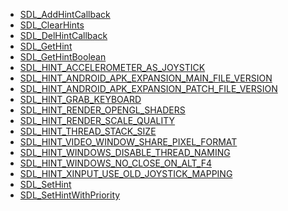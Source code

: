 <!-- BEGIN CATEGORY LIST -->
- [SDL_AddHintCallback](SDL_AddHintCallback)
- [SDL_ClearHints](SDL_ClearHints)
- [SDL_DelHintCallback](SDL_DelHintCallback)
- [SDL_GetHint](SDL_GetHint)
- [SDL_GetHintBoolean](SDL_GetHintBoolean)
- [SDL_HINT_ACCELEROMETER_AS_JOYSTICK](SDL_HINT_ACCELEROMETER_AS_JOYSTICK)
- [SDL_HINT_ANDROID_APK_EXPANSION_MAIN_FILE_VERSION](SDL_HINT_ANDROID_APK_EXPANSION_MAIN_FILE_VERSION)
- [SDL_HINT_ANDROID_APK_EXPANSION_PATCH_FILE_VERSION](SDL_HINT_ANDROID_APK_EXPANSION_PATCH_FILE_VERSION)
- [SDL_HINT_GRAB_KEYBOARD](SDL_HINT_GRAB_KEYBOARD)
- [SDL_HINT_RENDER_OPENGL_SHADERS](SDL_HINT_RENDER_OPENGL_SHADERS)
- [SDL_HINT_RENDER_SCALE_QUALITY](SDL_HINT_RENDER_SCALE_QUALITY)
- [SDL_HINT_THREAD_STACK_SIZE](SDL_HINT_THREAD_STACK_SIZE)
- [SDL_HINT_VIDEO_WINDOW_SHARE_PIXEL_FORMAT](SDL_HINT_VIDEO_WINDOW_SHARE_PIXEL_FORMAT)
- [SDL_HINT_WINDOWS_DISABLE_THREAD_NAMING](SDL_HINT_WINDOWS_DISABLE_THREAD_NAMING)
- [SDL_HINT_WINDOWS_NO_CLOSE_ON_ALT_F4](SDL_HINT_WINDOWS_NO_CLOSE_ON_ALT_F4)
- [SDL_HINT_XINPUT_USE_OLD_JOYSTICK_MAPPING](SDL_HINT_XINPUT_USE_OLD_JOYSTICK_MAPPING)
- [SDL_SetHint](SDL_SetHint)
- [SDL_SetHintWithPriority](SDL_SetHintWithPriority)
<!-- END CATEGORY LIST -->
